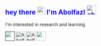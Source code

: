 <h2 align='left' style="color:blue;"> hey there <img src="https://media.giphy.com/media/hvRJCLFzcasrR4ia7z/giphy.gif" width="25px"> I'm Abolfazl <img  width=30px  src="https://user-images.githubusercontent.com/69028985/148116416-614b7013-bcce-475f-ba6f-0316bd27e425.png" alt="abolfazlaghdaee" />
</h2>

I'm interested in research and learning


<a href="https://cdnlogo.com/logo/instagram-icon_42137.html">
  <img width="30px"aligne="left" src="https://cdn.cdnlogo.com/logos/i/32/instagram-icon.svg">
</a>
<a href="">
  <img width="30px" align="left" src="https://cdn.cdnlogo.com/logos/o/14/official-gmail-icon-2020.svg">
</a>
<a href="https://www.linkedin.com/in/abolfazl-aghdaee/">
  <img alt="Abolfazl's LinkedIN" width="30px" align="left" src="https://raw.githubusercontent.com/peterthehan/peterthehan/master/assets/linkedin.svg" />
</a >

<a href="https://www.linkedin.com/in/abolfazl-aghdaee/">
  <img align="left" left= "100px"alt="Abolfazl's Twitter" width="30px" src="https://raw.githubusercontent.com/peterthehan/peterthehan/master/assets/twitter.svg" />
</a>


